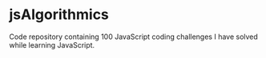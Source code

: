 # jsAlgorithmics
Code repository containing 100 JavaScript coding challenges I have solved while learning JavaScript.



